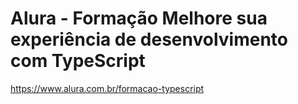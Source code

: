 # Alura - Formação Melhore sua experiência de desenvolvimento com TypeScript

https://www.alura.com.br/formacao-typescript
